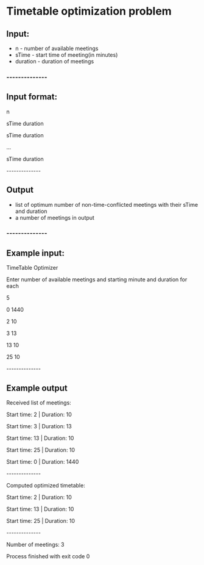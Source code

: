 # Timetable optimization problem
## Input:
* n - number of available meetings
* sTime - start time of meeting(in minutes)
* duration - duration of meetings
### --------------
## Input format:
n

sTime duration

sTime duration

...

sTime duration

\--------------
## Output
* list of optimum number of non-time-conflicted meetings with their sTime and duration
* a number of meetings in output
### --------------
## Example input:
TimeTable Optimizer
 
Enter number of available meetings and starting minute and duration for each

5

0 1440

2 10

3 13

13 10

25 10

\--------------
## Example output
Received list of meetings: 

Start time: 2 | Duration: 10

Start time: 3 | Duration: 13

Start time: 13 | Duration: 10

Start time: 25 | Duration: 10

Start time: 0 | Duration: 1440

\--------------

Computed optimized timetable: 

Start time: 2 | Duration: 10

Start time: 13 | Duration: 10

Start time: 25 | Duration: 10

\--------------

Number of meetings: 3

  
Process finished with exit code 0

